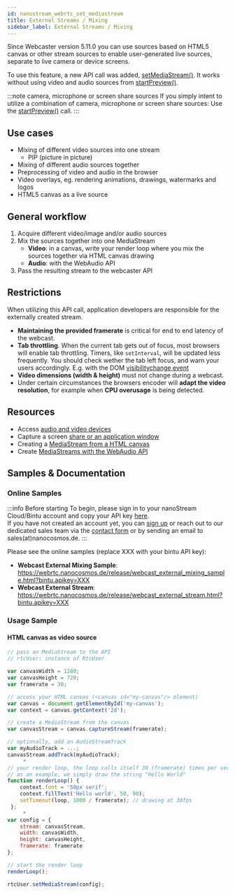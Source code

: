 ```yaml
---
id: nanostream_webrtc_set_mediastream
title: External Streams / Mixing
sidebar_label: External Streams / Mixing
---
```


Since Webcaster version 5.11.0 you can use sources based on HTML5 canvas or other stream sources to enable user-generated live sources, separate to live camera or device screens.

To use this feature, a new API call was added, [setMediaStream()](./nanostream_webrtc_api#rtcusersetmediastreamconfig).
It works without using video and audio sources from [startPreview()](./nanostream_webrtc_api#rtcuserstartpreviewconfig).


:::note camera, microphone or screen share sources
If you simply intent to utilize a combination of camera, microphone or screen share sources:
Use the [startPreview()](./nanostream_webrtc_api#rtcuserstartpreviewconfig) call.
:::

## Use cases

- Mixing of different video sources into one stream
    - PIP (picture in picture)
- Mixing of different audio sources together
- Preprocessing of video and audio in the browser
- Video overlays, eg. rendering animations, drawings, watermarks and logos
- HTML5 canvas as a live source

## General workflow

1. Acquire different video/image and/or audio sources
2. Mix the sources together into one MediaStream
    - **Video**: in a canvas, write your render loop where you mix the sources together via HTML canvas drawing
    - **Audio**: with the WebAudio API
3. Pass the resulting stream to the webcaster API

## Restrictions

When utilizing this API call, application developers are responsible for the externally created stream.

- **Maintaining the provided framerate** is critical for end to end latency of the webcast.
- **Tab throttling**. When the current tab gets out of focus, most browsers will enable tab throttling. Timers, like `setInterval`, will be updated less frequently. You should check wether the tab left focus, and warn your users accordingly. E.g. with the DOM [visibilitychange event](https://developer.mozilla.org/en-US/docs/Web/API/Document/visibilitychange_event)
- **Video dimensions (width & height)** must not change during a webcast.
- Under certain circumstances the browsers encoder will **adapt the video resolution**, for example when **CPU overusage** is being detected.

## Resources
- Access [audio and video devices](https://developer.mozilla.org/en-US/docs/Web/API/MediaDevices/getUserMedia)
- Capture a screen [share or an application window](https://developer.mozilla.org/en-US/docs/Web/API/MediaDevices/getDisplayMedia)
- Creating a [MediaStream from a HTML canvas](https://developer.mozilla.org/en-US/docs/Web/API/HTMLCanvasElement/captureStream)
- Create [MediaStreams with the WebAudio API](https://developer.mozilla.org/en-US/docs/Web/API/MediaStreamAudioDestinationNode)

## Samples & Documentation

### Online Samples

:::info Before starting
To begin, please sign in to your nanoStream Cloud/Bintu account and copy your API key [here](https://dashboard.nanostream.cloud/organisation). <br/>
If you have not created an account yet, you can [sign up](https://dashboard.nanostream.cloud/auth?signup) or reach out to our dedicated sales team via the [contact form](https://www.nanocosmos.de/contact) or by sending an email to sales(at)nanocosmos.de.
:::

Please see the online samples (replace XXX with your bintu API key):

- **Webcast External Mixing Sample**: https://webrtc.nanocosmos.de/release/webcast_external_mixing_sample.html?bintu.apikey=XXX
- **Webcast External Stream**: https://webrtc.nanocosmos.de/release/webcast_external_stream.html?bintu.apikey=XXX

### Usage Sample

#### HTML canvas as video source

```js
// pass an MediaStream to the API
// rtcUser: instance of RtcUser

var canvasWidth = 1280;
var canvasHeight = 720;
var framerate = 30;

// access your HTML canvas (<canvas id="my-canvas"/> element)
var canvas = document.getElementById('my-canvas');
var context = canvas.getContext('2d');

// create a MediaStream from the canvas
var canvasStream = canvas.captureStream(framerate);

// optionally, add an AudioStreamTrack
var myAudioTrack = ...;
canvasStream.addTrack(myAudioTrack);
     *
// your render loop, the loop calls itself 30 (framerate) times per second
// as an example, we simply draw the string "Hello World"
function renderLoop() {
    context.font = '50px serif';
    context.fillText('Hello world', 50, 90);
    setTimeout(loop, 1000 / framerate); // drawing at 30fps
 };
     *
var config = {
    stream: canvasStream,
    width: canvasWidth,
    height: canvasHeight,
    framerate: framerate
};

// start the render loop
renderLoop();

rtcUser.setMediaStream(config);
```